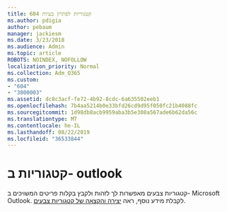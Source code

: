 ```yaml
---
title: 604 קטגוריות לפתרון בעיות
ms.author: pdigia
author: pebaum
manager: jackiesm
ms.date: 3/23/2018
ms.audience: Admin
ms.topic: article
ROBOTS: NOINDEX, NOFOLLOW
localization_priority: Normal
ms.collection: Adm_O365
ms.custom:
- "604"
- "3800003"
ms.assetid: dc8c3acf-fe72-4b92-8cdc-6a635502eeb1
ms.openlocfilehash: 7b4aa5214b0e33bfd26cd9d95f050fc21b4088fc
ms.sourcegitcommit: 1d98db8acb9959aba3b5e308a567ade6b62da56c
ms.translationtype: MT
ms.contentlocale: he-IL
ms.lasthandoff: 08/22/2019
ms.locfileid: "36533844"
---
```

# <a name="outlook-categories"></a>קטגוריות ב- outlook

קטגוריות צבעים מאפשרות לך לזהות ולקבץ בקלות פריטים המשויכים ב- Microsoft Outlook. לקבלת מידע נוסף, ראה [יצירה והקצאה של קטגוריות צבעים](https://support.office.com/article/A1FDE97E-15E1-4179-A1A0-8A91EF89B8DC).
  